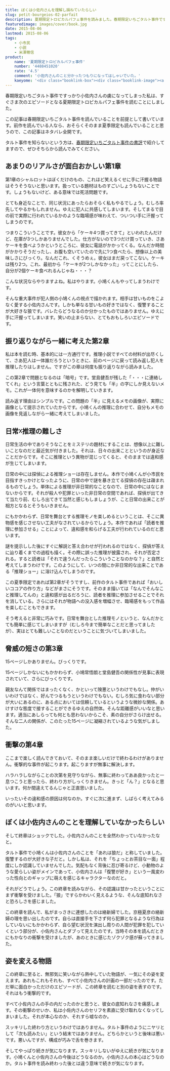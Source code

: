 ```yaml
---
title: ぼくは小佐内さんを理解し損ねていたらしい
slug: petit-bourgeios-02-parfait
description: 夏期限定トロピカルパフェ事件を読みました。春期限定いちごタルト事件ですっかり小佐内さんの虜になってしまったからです。タルト事件を読んでいない人は、ぜひそちらから。ネタバレ注意。1巻の比ではないびっくりな展開が待っています。
featuredimage: images/cover/book.jpg
date: 2015-08-06
lastmod: 2015-08-06
tags: 
    - 小市民
    - 小説
    - 米澤穂信
product:
    name: '夏期限定トロピカルパフェ事件'
    number: '4488451020'
    rate: '4.5'
    comment: '小佐内さんのこと分かったつもりになってはしゃいでいた。'
    kaeyome: '<div class="booklink-box"><div class="booklink-image"><a href="https://www.amazon.co.jp/exec/obidos/asin/4488451020/illusionspace-22/" target="_blank" ><img src="https://ecx.images-amazon.com/images/I/5149AFG4EPL._SL160_.jpg" style="border: none;" /></a></div><div class="booklink-info"><div class="booklink-name"><a href="https://www.amazon.co.jp/exec/obidos/asin/4488451020/illusionspace-22/" target="_blank" >夏期限定トロピカルパフェ事件 (創元推理文庫)</a><div class="booklink-powered-date">posted with <a href="https://yomereba.com" rel="nofollow" target="_blank">ヨメレバ</a></div></div><div class="booklink-detail">米澤 穂信 東京創元社 2006-04-11    </div><div class="booklink-link2"><div class="shoplinkamazon"><a href="https://www.amazon.co.jp/exec/obidos/asin/4488451020/illusionspace-22/" target="_blank" >Amazon</a></div><div class="shoplinkkindle"><a href="https://www.amazon.co.jp/exec/obidos/ASIN/B007RI8CIU/illusionspace-22/" target="_blank" >Kindle</a></div><div class="shoplinkrakuten"><a href="https://hb.afl.rakuten.co.jp/hgc/11acbc01.369b1bf6.11acbc02.cabf9fe9/?pc=http%3A%2F%2Fbooks.rakuten.co.jp%2Frb%2F3988524%2F%3Fscid%3Daf_ich_link_urltxt%26m%3Dhttp%3A%2F%2Fm.rakuten.co.jp%2Fev%2Fbook%2F" target="_blank" >楽天ブックス</a></div>                  	  <div class="shoplinkkino"><a href="https://ck.jp.ap.valuecommerce.com/servlet/referral?sid=3085416&pid=882196163&vc_url=http%3A%2F%2Fwww.kinokuniya.co.jp%2Ff%2Fdsg-01-9784488451028" target="_blank" >紀伊國屋書店<img src="https://ad.jp.ap.valuecommerce.com/servlet/gifbanner?sid=3085416&pid=882196163" height="1" width="1" border="0"></a></div>	  	  	</div></div><div class="booklink-footer"></div></div>'
---
```


春期限定いちごタルト事件ですっかり小佐内さんの虜になってしまった私は、すぐさま次のエピソードとなる夏期限定トロピカルパフェ事件を読むことにしました。

この記事は春期限定いちごタルト事件を読んでいることを前提として書いています。前作を読んでいる人なら、おそらくそのまま夏季限定も読んでいることと思うので、この記事はネタバレ全開です。

タルト事件を知らないという方は、<a href="https://wantit.gcreate.jp/petit_bourgeios_01_ichigo/">春期限定いちごタルト事件の書評</a>で紹介してますので、ぜひそちらから読んでみてください。

## あまりのリアルさが面白おかしい第1章


第1章のシャルロットはぼくだけのもの、これほど笑えるくせに手に汗握る物語はそうそうないと思います。扱っている題材はものすごいしょうもないことです。しょうもないけど、ある意味では死活問題です。

とても身近なことで、同じ状況にあったらおそらく私もやるでしょう。むしろ率先してやるかもしれません。ゆえに犯人に共感してしまいます。そしてまるで目の前で実際に行われているかのような臨場感が味わえて、ついつい手に汗握ってしまうのです。

つまりこういうことです。彼女から「ケーキ4つ買ってきて」といわれたんだけど、在庫が3つしかありませんでした。仕方がないので3つだけ買っていき、さあケーキを食べようかというところに、彼女に電話がかかってくる。なんだか時間がかかりそうだったし、お腹も空いていたので先に1つ食べたら、想像以上の美味しさにびっくり。なんだこれ、くそうめぇ。彼女はまだ戻ってこない。ケーキは残り2つ。これ、最初から「ケーキが2つしかなかった」ってことにしたら、自分が2個ケーキ食べれるんじゃね・・・？

こんな状況ならやりますよね。私はやります。小鳩くんもやってしまうわけです。

そんな重大事件が犯人側の小鳩くんの視点で描かれます。相手は甘いものをこよなく愛する小佐内さんです。しかも単なる甘いもの好きではなく、復讐することが大好きな狼です。バレたらどうなるのか分かったものではありません。ゆえに手に汗握ってしまいます。笑いの止まらない、とてもおもしろいエピソードです。


## 振り返りながら一緒に考えた第2章


私は本を読む時、基本的には一方通行です。推理小説ですべての材料が出尽くして、さあ犯人は一体誰だろうというときに、前のページに戻って読み返し犯人を推理したりはしません。ですがこの章は何度も振り返りながら読みました。

この第2章で問題となるのは「暗号」です。堂島健吾が残した「・・・に連絡してくれ」という言葉とともに残された、どう見ても「半」の字にしか見えないメモ。これが一体何を意味するのかを解明していきます。

読み返す理由はシンプルです。この問題の「半」に見えるメモの画像が、実際に画像として提示されていたからです。小鳩くんの推理に合わせて、自分もメモの画像を見返しながら一緒に考えてしまいました。


## 日常☓推理の難しさ


日常生活の中でありそうなことをミステリの題材にすることは、想像以上に難しいことなのだと最近気が付きました。それは、日々の出来ことというのが身近なことだからです。そこに推理という異物が混じってくると、そのままでは違和感が生じてしまいます。

日常の中には探偵による推理ショーは存在しません。本作で小鳩くんが小市民を目指すきっかけとなったように、日常の中で謎を暴き立てる探偵の存在は疎まれるものでしょう。単体による推理が非日常的なことなので、日常の中にはなじまないからです。それが殺人や犯罪といった非日常の空間であれば、探偵が出てきて当たり前、むしろ出てきて当然と感じもしましょうが、こと日常の出来ことが相方となるとそうもいきません。

にもかかわらず、日常を舞台とする推理モノを楽しめるということは、そこに異物感を感じさせない工夫がなされているからでしょう。本作であれば「読者を推理に参加させる」ことによって、違和感を和らげる工夫が行われているのだと思います。

謎を提示しした後にすぐに解説と答え合わせが行われるのではなく、探偵が答えに辿り着くまでの過程も描く。その際に誤った推理が披露され、それが否定される。すると読者は「それで違うんだったらこういうことなのかな？」と自然と考えてしまうわけです。このようにして、いつの間にか非日常的な出来ことである「推理ショー」に溶け込んでしまうのです。

この夏季限定であれば第2章がそうですし、前作のタルト事件であれば「おいしいココアの作り方」などがまさにそうです。そのまま描いては「なんでそんなこと推理してんの」と違和感が出るだろうに、読者を推理に参加させることでそれを消している。さらにはそれが物語への没入感を増幅させ、臨場感をもって作品を楽しむこともできます。

そう考えると非常に巧みです。日常を舞台とした推理モノというと、なんだかとても簡単に感じてしまいますが（むしろ今まで簡単なことだと思ってましたが）、実はとても難しいことなのだということに気づいてしまいました。


## 脅威の短さの第3章


15ページしかありません。びっくりです。

15ページしかないにもかかわらず、小鳩常悟朗と堂島健吾の関係性が見事に表現されていて、さらにびっくりです。

親友なんて関係ではまったくなく、かといって険悪というわけでもなし。仲がいいわけではなく、好んでつるもうというわけでもない。むしろ気に食わない部分が大いにあるのに、ある点においては信頼しているというような微妙な関係。あけすけな態度で接することができるゆえの自然体。そんな距離感がいいなと思います。適当にあしらっても何とも思わないからこそ、素の自分がさらけ出せる。そんな二人の関係が、このたった15ページに凝縮されているような気がしました。


## 衝撃の第4章


ここまで楽しく読んできておいて、そのまま楽しいだけで終わるわけがありません。衝撃的な事件が起こります。起こりますが無事に解決します。

ハラハラしながらことの次第を見守りながら、無事に終わってああ良かったと一息つこうと思ったら、終わり方がしっくりきません。きっと「ん？」となると思います。何か間違えてるんじゃと正直思いました。

いったいその違和感の原因は何なのか。すぐに次に進まず、しばらく考えてみるのがいいと思います。


## ぼくは小佐内さんのことを理解していなかったらしい


そして終章はショックでした。小佐内さんのことを全然わかっていなかったなと。

タルト事件で小鳩くんは小佐内さんのことを「あれは狼だ」と称していました。復讐するのが大好きな子だと。しかし私は、それを「ちょっとお茶目な一面」程度にしか認識していませんでした。気配もなく背後に忍び寄るけど、小動物のような愛らしい姿がメインであって、小佐内さんは「復讐が好き」という一風変わった性向とのギャップに萌えを感じるキャラクターなのだと。

それがどうでしょう。この終章を読みながら、その認識は甘かったということにまず衝撃を受けました。「狼」ですらかわいく見えるような、そんな底知れなさと恐ろしさを感じました。

この終章を読んで、私がまっさきに連想したのは絡新婦でした。京極夏彦の絡新婦の理を思い出したのです。自らは直接手を下さず何ら犯罪となるような行為はしていないにもかかわらず、自ら望む状況を演出し周りの人間が犯罪を犯していくという部分が、小佐内さんとダブって見えたのです。当時その本を読んだときにもかなりの衝撃を受けましたが、あのときに感じたゾクゾク感が蘇ってきました。

## 姿を変える物語

この終章に至ると、無邪気に笑いながら熱中していた物語が、一気にその姿を変えます。あれもこれもそれも、すべて小佐内さんの計画の一部だったのです。ただ単に面白かっただけのエピソードが、この終章を読むと別の姿を表すのです。それはもう衝撃的です。

すべて小佐内さんの手の内だったのかと思うと、彼女の底知れなさを痛感します。その衝撃のせいか、私は小佐内さんのセリフを素直に受け取れなくなってしまいました。それが本心なのか、それすら嘘なのか。

スッキリした終わり方というわけではありません。タルト事件のようにニヤリとして「次も読みたい」という結末ではありません。どちらかというと後味は悪いです。悪いんですが、構成が巧みで舌を巻きます。

そしてやっぱり続きが気になります。スッキリしないがゆえに続きが気になります。小鳩くんと小佐内さんの今後はどうなるのか。小佐内さんの本心はどうなのか。タルト事件を読み終わった後とは違う意味で続きが気になります。
